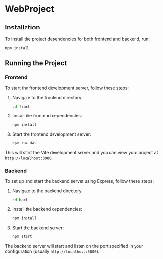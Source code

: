 # WebProject

## Installation

To install the project dependencies for both frontend and backend, run:

```bash
npm install
```

## Running the Project

### Frontend

To start the frontend development server, follow these steps:

1. Navigate to the frontend directory:
    ```bash
    cd front
    ```
2. Install the frontend dependencies:
    ```bash
    npm install
    ```

2. Start the frontend development server:
    ```bash
    npm run dev
    ```

This will start the Vite development server and you can view your project at `http://localhost:3000`.

### Backend

To set up and start the backend server using Express, follow these steps:

1. Navigate to the backend directory:
    ```bash
    cd back
    ```

2. Install the backend dependencies:
    ```bash
    npm install
    ```

3. Start the backend server:
    ```bash
    npm start
    ```

The backend server will start and listen on the port specified in your configuration (usually `http://localhost:5000`).
